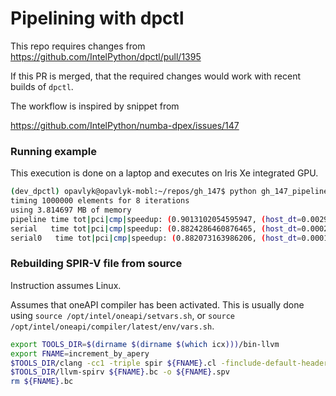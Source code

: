 # Pipelining with dpctl

This repo requires changes from https://github.com/IntelPython/dpctl/pull/1395

If this PR is merged, that the required changes would work with recent builds of `dpctl`.

The workflow is inspired by snippet from

https://github.com/IntelPython/numba-dpex/issues/147

### Running example

This execution is done on a laptop and executes on Iris Xe integrated GPU.

```bash
(dev_dpctl) opavlyk@opavlyk-mobl:~/repos/gh_147$ python gh_147_pipeline.py 1000000 8
timing 1000000 elements for 8 iterations
using 3.814697 MB of memory
pipeline time tot|pci|cmp|speedup: (0.9013102054595947, (host_dt=0.002901058178395033, device_dt=0.34462864800000004), (host_dt=0.002176661742851138, device_dt=1.0035322960000002))
serial   time tot|pci|cmp|speedup: (0.8824286460876465, (host_dt=0.0002622619504109025, device_dt=0.0015769520000000002), (host_dt=0.00016310496721416712, device_dt=0.87868144))
serial0   time tot|pci|cmp|speedup: (0.882073163986206, (host_dt=0.00017874408513307571, device_dt=0.880322248))
```


### Rebuilding SPIR-V file from source

Instruction assumes Linux.

Assumes that oneAPI compiler has been activated. This is usually done using
`source /opt/intel/oneapi/setvars.sh`,
or `source /opt/intel/oneapi/compiler/latest/env/vars.sh`.

```bash
export TOOLS_DIR=$(dirname $(dirname $(which icx)))/bin-llvm
export FNAME=increment_by_apery
$TOOLS_DIR/clang -cc1 -triple spir ${FNAME}.cl -finclude-default-header -flto -emit-llvm-bc -o ${FNAME}.bc
$TOOLS_DIR/llvm-spirv ${FNAME}.bc -o ${FNAME}.spv
rm ${FNAME}.bc
```
